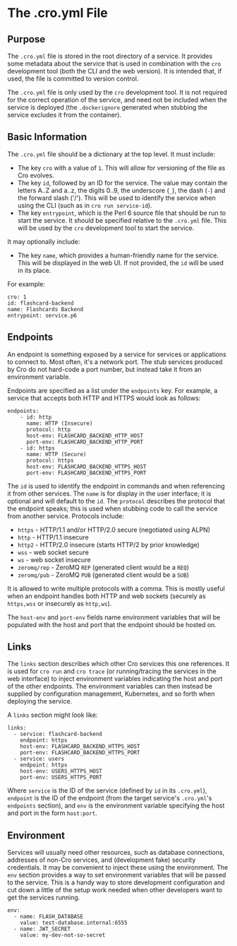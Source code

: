 # The .cro.yml File

## Purpose

The `.cro.yml` file is stored in the root directory of a service. It provides
some metadata about the service that is used in combination with the `cro`
development tool (both the CLI and the web version). It is intended that, if
used, the file is committed to version control.

The `.cro.yml` file is only used by the `cro` development tool. It is not
required for the correct operation of the service, and need not be included
when the service is deployed (the `.dockerignore` generated when stubbing the
service excludes it from the container).

## Basic Information

The `.cro.yml` file should be a dictionary at the top level. It must include:

* The key `cro` with a value of `1`. This will allow for versioning of the
  file as Cro evolves.
* The key `id`, followed by an ID for the service. The value may contain the
  letters A..Z and a..z, the digits 0..9, the underscore (`_`), the dash (`-`)
  and the forward slash ('/'). This will be used to identify the service when
  using the CLI (such as in `cro run service-id`).
* The key `entrypoint`, which is the Perl 6 source file that should be run to
  start the service. It should be specified relative to the `.cro.yml` file.
  This will be used by the `cro` development tool to start the service.

It may optionally include:

* The key `name`, which provides a human-friendly name for the service. This
  will be displayed in the web UI. If not provided, the `id` will be used in
  its place.

For example:

    cro: 1
    id: flashcard-backend
    name: Flashcards Backend
    entrypoint: service.p6

## Endpoints

An endpoint is something exposed by a service for services or applications to
connect to. Most often, it's a network port. The stub services produced by Cro
do not hard-code a port number, but instead take it from an environment
variable.

Endpoints are specified as a list under the `endpoints` key. For example, a
service that accepts both HTTP and HTTPS would look as follows:

```
endpoints:
    - id: http
      name: HTTP (Insecure)
      protocol: http
      host-env: FLASHCARD_BACKEND_HTTP_HOST
      port-env: FLASHCARD_BACKEND_HTTP_PORT
    - id: https
      name: HTTP (Secure)
      protocol: https
      host-env: FLASHCARD_BACKEND_HTTPS_HOST
      port-env: FLASHCARD_BACKEND_HTTPS_PORT
```

The `id` is used to identify the endpoint in commands and when referencing it
from other services. The `name` is for display in the user interface; it is
optional and will default to the `id`. The `protocol` describes the protocol
that the endpoint speaks; this is used when stubbing code to call the service
from another service. Protocols include:

* `https` - HTTP/1.1 and/or HTTP/2.0 secure (negotiated using ALPN)
* `http` - HTTP/1.1 insecure
* `http2` - HTTP/2.0 insecure (starts HTTP/2 by prior knowledge)
* `wss` - web socket secure
* `ws` - web socket insecure
* `zeromq/rep` - ZeroMQ `REP` (generated client would be a `REQ`)
* `zeromq/pub` - ZeroMQ `PUB` (generated client would be a `SUB`)

It is allowed to write multiple protocols with a comma. This is mostly useful
when an endpoint handles both HTTP and web sockets (securely as `https,wss` or
insecurely as `http,ws`).

The `host-env` and `port-env` fields name environment variables that will be
populated with the host and port that the endpoint should be hosted on.

## Links

The `links` section describes which other Cro services this one references. It
is used for `cro run` and `cro trace` (or running/tracing the services in the
web interface) to inject environment variables indicating the host and port of
the other endpoints. The environment variables can then instead be supplied by
configuration management, Kubernetes, and so forth when deploying the service.

A `links` section might look like:

```
links:
  - service: flashcard-backend
    endpoint: https
    host-env: FLASHCARD_BACKEND_HTTPS_HOST
    port-env: FLASHCARD_BACKEND_HTTPS_PORT
  - service: users
    endpoint: https
    host-env: USERS_HTTPS_HOST
    port-env: USERS_HTTPS_PORT
```

Where `service` is the ID of the service (defined by `id` in its `.cro.yml`),
`endpoint` is the ID of the endpoint (from the target service's `.cro.yml`'s
`endpoints` section), and `env` is the environment variable specifying the
host and port in the form `host:port`.

## Environment

Services will usually need other resources, such as database connections,
addresses of non-Cro services, and (development fake) security credentials. It
may be convenient to inject these using the environment. The `env` section
provides a way to set environment variables that will be passed to the
service. This is a handy way to store development configuration and cut down
a little of the setup work needed when other developers want to get the
services running.

```
env:
  - name: FLASH_DATABASE
    value: test-database.internal:6555
  - name: JWT_SECRET
    value: my-dev-not-so-secret
```

